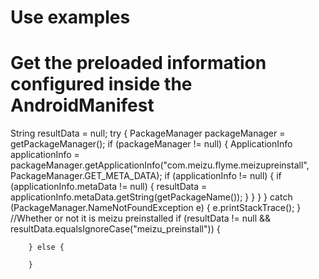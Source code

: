 # Use examples

# Get the preloaded information configured inside the AndroidManifest




String resultData = null;
        try {
            PackageManager packageManager = getPackageManager();
            if (packageManager != null) {
                ApplicationInfo applicationInfo = packageManager.getApplicationInfo("com.meizu.flyme.meizupreinstall", PackageManager.GET_META_DATA);
                if (applicationInfo != null) {
                    if (applicationInfo.metaData != null) {
                        resultData = applicationInfo.metaData.getString(getPackageName());
                    }
                }
            }
        } catch (PackageManager.NameNotFoundException e) {
            e.printStackTrace();
        }
        //Whether or not it is meizu preinstalled
        if (resultData != null && resultData.equalsIgnoreCase("meizu_preinstall")) {

        } else {

        }
